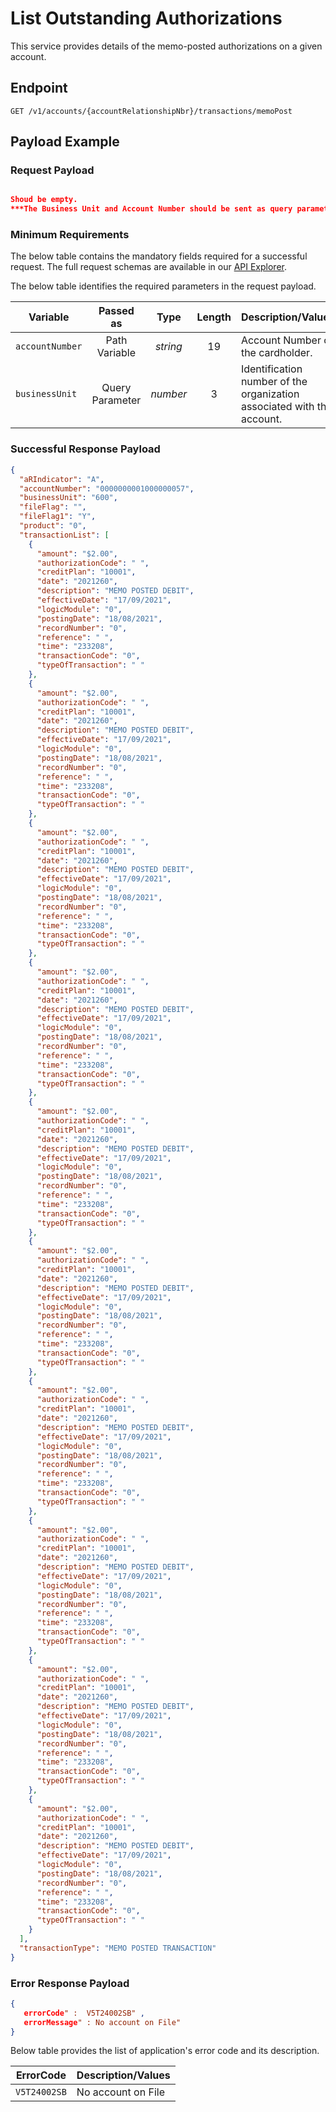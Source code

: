 # List Outstanding Authorizations

This service provides details of the memo-posted authorizations on a given account.

## Endpoint

`GET /v1/accounts/{accountRelationshipNbr}/transactions/memoPost`

## Payload Example

### Request Payload

```json

Shoud be empty.
***The Business Unit and Account Number should be sent as query parameters and path variable.*** 

```  

### Minimum Requirements

The below table contains the mandatory fields required for a successful request. The full request schemas are available in our [API Explorer](../api/?type=get&path=/v1/accounts/{accountRelationshipNbr}/transactions/memoPost).

The below table identifies the required parameters in the request payload.

| Variable | Passed as | Type | Length | Description/Values |
| -------- | :-------: | :--: | :------------: | ------------------ |
| `accountNumber` | Path Variable | *string* | 19 | Account Number of the cardholder. | 
| `businessUnit` | Query Parameter | *number* | 3 | Identification number of the organization associated with the account. |

### Successful Response Payload

```json
{
  "aRIndicator": "A",
  "accountNumber": "0000000001000000057",
  "businessUnit": "600",
  "fileFlag": "",
  "fileFlag1": "Y",
  "product": "0",
  "transactionList": [
    {
      "amount": "$2.00",
      "authorizationCode": " ",
      "creditPlan": "10001",
      "date": "2021260",
      "description": "MEMO POSTED DEBIT",
      "effectiveDate": "17/09/2021",
      "logicModule": "0",
      "postingDate": "18/08/2021",
      "recordNumber": "0",
      "reference": " ",
      "time": "233208",
      "transactionCode": "0",
      "typeOfTransaction": " "
    },
    {
      "amount": "$2.00",
      "authorizationCode": " ",
      "creditPlan": "10001",
      "date": "2021260",
      "description": "MEMO POSTED DEBIT",
      "effectiveDate": "17/09/2021",
      "logicModule": "0",
      "postingDate": "18/08/2021",
      "recordNumber": "0",
      "reference": " ",
      "time": "233208",
      "transactionCode": "0",
      "typeOfTransaction": " "
    },
    {
      "amount": "$2.00",
      "authorizationCode": " ",
      "creditPlan": "10001",
      "date": "2021260",
      "description": "MEMO POSTED DEBIT",
      "effectiveDate": "17/09/2021",
      "logicModule": "0",
      "postingDate": "18/08/2021",
      "recordNumber": "0",
      "reference": " ",
      "time": "233208",
      "transactionCode": "0",
      "typeOfTransaction": " "
    },
    {
      "amount": "$2.00",
      "authorizationCode": " ",
      "creditPlan": "10001",
      "date": "2021260",
      "description": "MEMO POSTED DEBIT",
      "effectiveDate": "17/09/2021",
      "logicModule": "0",
      "postingDate": "18/08/2021",
      "recordNumber": "0",
      "reference": " ",
      "time": "233208",
      "transactionCode": "0",
      "typeOfTransaction": " "
    },
    {
      "amount": "$2.00",
      "authorizationCode": " ",
      "creditPlan": "10001",
      "date": "2021260",
      "description": "MEMO POSTED DEBIT",
      "effectiveDate": "17/09/2021",
      "logicModule": "0",
      "postingDate": "18/08/2021",
      "recordNumber": "0",
      "reference": " ",
      "time": "233208",
      "transactionCode": "0",
      "typeOfTransaction": " "
    },
    {
      "amount": "$2.00",
      "authorizationCode": " ",
      "creditPlan": "10001",
      "date": "2021260",
      "description": "MEMO POSTED DEBIT",
      "effectiveDate": "17/09/2021",
      "logicModule": "0",
      "postingDate": "18/08/2021",
      "recordNumber": "0",
      "reference": " ",
      "time": "233208",
      "transactionCode": "0",
      "typeOfTransaction": " "
    },
    {
      "amount": "$2.00",
      "authorizationCode": " ",
      "creditPlan": "10001",
      "date": "2021260",
      "description": "MEMO POSTED DEBIT",
      "effectiveDate": "17/09/2021",
      "logicModule": "0",
      "postingDate": "18/08/2021",
      "recordNumber": "0",
      "reference": " ",
      "time": "233208",
      "transactionCode": "0",
      "typeOfTransaction": " "
    },
    {
      "amount": "$2.00",
      "authorizationCode": " ",
      "creditPlan": "10001",
      "date": "2021260",
      "description": "MEMO POSTED DEBIT",
      "effectiveDate": "17/09/2021",
      "logicModule": "0",
      "postingDate": "18/08/2021",
      "recordNumber": "0",
      "reference": " ",
      "time": "233208",
      "transactionCode": "0",
      "typeOfTransaction": " "
    },
    {
      "amount": "$2.00",
      "authorizationCode": " ",
      "creditPlan": "10001",
      "date": "2021260",
      "description": "MEMO POSTED DEBIT",
      "effectiveDate": "17/09/2021",
      "logicModule": "0",
      "postingDate": "18/08/2021",
      "recordNumber": "0",
      "reference": " ",
      "time": "233208",
      "transactionCode": "0",
      "typeOfTransaction": " "
    },
    {
      "amount": "$2.00",
      "authorizationCode": " ",
      "creditPlan": "10001",
      "date": "2021260",
      "description": "MEMO POSTED DEBIT",
      "effectiveDate": "17/09/2021",
      "logicModule": "0",
      "postingDate": "18/08/2021",
      "recordNumber": "0",
      "reference": " ",
      "time": "233208",
      "transactionCode": "0",
      "typeOfTransaction": " "
    }
  ],
  "transactionType": "MEMO POSTED TRANSACTION"
}
```
### Error Response Payload

```json
{
   errorCode" :  V5T24002SB" ,
   errorMessage" : No account on File"   
}
```

Below table provides the list of application's error code and its description.

| ErrorCode |  Description/Values |
| --------  | ------------------ |
| `V5T24002SB` | No account on File |